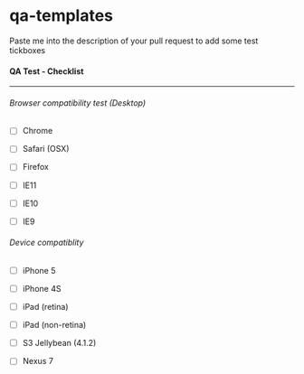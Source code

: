 qa-templates
============
Paste me into the description of your pull request to add some test tickboxes

#### QA Test - Checklist
---
###### Browser compatibility test (Desktop)
- [ ] Chrome
- [ ] Safari (OSX)
- [ ] Firefox
- [ ] IE11
- [ ] IE10 
- [ ] IE9




###### Device compatiblity
- [ ] iPhone 5
- [ ] iPhone 4S
- [ ] iPad (retina)
- [ ] iPad (non-retina)
- [ ] S3 Jellybean (4.1.2)
- [ ] Nexus 7

